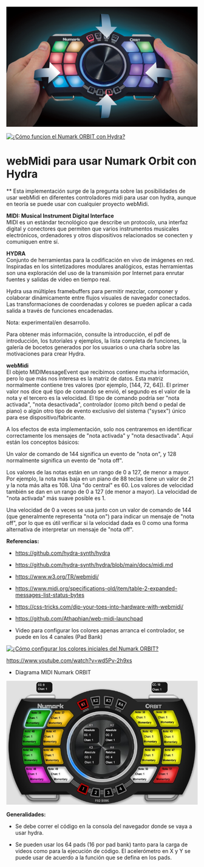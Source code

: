 ![Numark ORBIT](orbit_inhands.jpg)

[![¿Cómo funcion el Numark ORBIT con Hydra?](https://img.youtube.com/vi/aOqPXORkESE/0.jpg)](https://www.youtube.com/watch?v=aOqPXORkESE "¿Cómo funcion el Numark ORBIT con Hydra")


# webMidi para usar Numark Orbit con Hydra

** Esta implementación surge de la pregunta sobre las posibilidades de usar webMidi en diferentes controladores midi para usar con hydra, aunque en teoría se puede usar con cualquier proyecto webMidi.

**MIDI: Musical Instrument Digital Interface**<br>
MIDI es un estándar tecnológico que describe un protocolo, una interfaz digital y conectores que permiten que varios instrumentos musicales electrónicos, ordenadores y otros dispositivos relacionados se conecten y comuniquen entre sí.

**HYDRA**<br>
Conjunto de herramientas para la codificación en vivo de imágenes en red. Inspiradas en los sintetizadores modulares analógicos, estas herramientas son una exploración del uso de la transmisión por Internet para enrutar fuentes y salidas de video en tiempo real.

Hydra usa múltiples framebuffers para permitir mezclar, componer y colaborar dinámicamente entre flujos visuales de navegador conectados. Las transformaciones de coordenadas y colores se pueden aplicar a cada salida a través de funciones encadenadas.

Nota: experimental/en desarrollo.

Para obtener más información, consulte la introducción, el pdf de introducción, los tutoriales y ejemplos, la lista completa de funciones, la galería de bocetos generados por los usuarios o una charla sobre las motivaciones para crear Hydra.

**webMidi**<br>
El objeto MIDIMessageEvent que recibimos contiene mucha información, pero lo que más nos interesa es la matriz de datos. Esta matriz normalmente contiene tres valores (por ejemplo, [144, 72, 64]). El primer valor nos dice qué tipo de comando se envió, el segundo es el valor de la nota y el tercero es la velocidad. El tipo de comando podría ser "nota activada", "nota desactivada", controlador (como pitch bend o pedal de piano) o algún otro tipo de evento exclusivo del sistema ("sysex") único para ese dispositivo/fabricante.

A los efectos de esta implementación, solo nos centraremos en identificar correctamente los mensajes de "nota activada" y "nota desactivada". Aquí están los conceptos básicos:

Un valor de comando de 144 significa un evento de "nota on", y 128 normalmente significa un evento de "nota off".

Los valores de las notas están en un rango de 0 a 127, de menor a mayor. Por ejemplo, la nota más baja en un piano de 88 teclas tiene un valor de 21 y la nota más alta es 108. Una "do central" es 60.
Los valores de velocidad también se dan en un rango de 0 a 127 (de menor a mayor). La velocidad de "nota activada" más suave posible es 1.

Una velocidad de 0 a veces se usa junto con un valor de comando de 144 (que generalmente representa "nota on") para indicar un mensaje de "nota off", por lo que es útil verificar si la velocidad dada es 0 como una forma alternativa de interpretar un mensaje de "nota off".

**Referencias:**

* https://github.com/hydra-synth/hydra

* https://github.com/hydra-synth/hydra/blob/main/docs/midi.md

* https://www.w3.org/TR/webmidi/

* https://www.midi.org/specifications-old/item/table-2-expanded-messages-list-status-bytes

* https://css-tricks.com/dip-your-toes-into-hardware-with-webmidi/

* https://github.com/Athaphian/web-midi-launchpad

* Video para configurar los colores apenas arranca el controlador, se puede en los 4 canales (Pad Bank)

[![¿Cómo configurar los colores iniciales del Numark ORBIT?](https://img.youtube.com/vi/wd5Pv-2h9xs/0.jpg)](https://www.youtube.com/watch?v=wd5Pv-2h9xs "¿Cómo configurar los colores iniciales del Numark ORBIT?")

https://www.youtube.com/watch?v=wd5Pv-2h9xs

* Diagrama MIDI Numark ORBIT

![MIDI Numark ORBIT](numark_orbit_basic_midi.jpg)

**Generalidades:**

- Se debe correr el código en la consola del navegador donde se vaya a usar hydra.


- Se pueden usar los 64 pads (16 por pad bank) tanto para la carga de videos como para la ejecución de código. El acelerómetro en X y Y se puede usar de acuerdo a la función que se defina en los pads.
